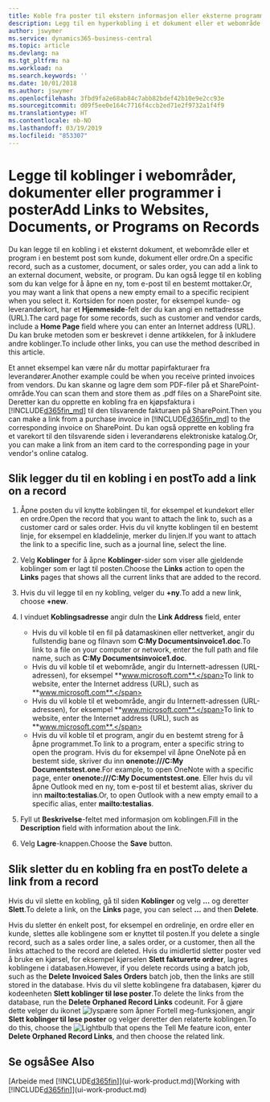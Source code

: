 ```yaml
---
title: Koble fra poster til ekstern informasjon eller eksterne programmer | Microsoft-dokumentasjon
description: Legg til en hyperkobling i et dokument eller et webområde til en bestemt post, for eksempel en kunde eller et dokument.
author: jswymer
ms.service: dynamics365-business-central
ms.topic: article
ms.devlang: na
ms.tgt_pltfrm: na
ms.workload: na
ms.search.keywords: ''
ms.date: 10/01/2018
ms.author: jswymer
ms.openlocfilehash: 3fbd9fa2e68ab84c7abb82bdef42b10e9e2cc93e
ms.sourcegitcommit: d09f5ee0e164c7716f4ccb2ed71e2f9732a1f4f9
ms.translationtype: HT
ms.contentlocale: nb-NO
ms.lasthandoff: 03/19/2019
ms.locfileid: "853307"
---
```

# <a name="add-links-to-websites-documents-or-programs-on-records"></a><span data-ttu-id="732d8-103">Legge til koblinger i webområder, dokumenter eller programmer i poster</span><span class="sxs-lookup"><span data-stu-id="732d8-103">Add Links to Websites, Documents, or Programs on Records</span></span>
<span data-ttu-id="732d8-104">Du kan legge til en kobling i et eksternt dokument, et webområde eller et program i en bestemt post som kunde, dokument eller ordre.</span><span class="sxs-lookup"><span data-stu-id="732d8-104">On a specific record, such as a customer, document, or sales order, you can add a link to an external document, website, or program.</span></span> <span data-ttu-id="732d8-105">Du kan også legge til en kobling som du kan velge for å åpne en ny, tom e-post til en bestemt mottaker.</span><span class="sxs-lookup"><span data-stu-id="732d8-105">Or, you may want a link that opens a new empty email to a specific recipient when you select it.</span></span> <span data-ttu-id="732d8-106">Kortsiden for noen poster, for eksempel kunde- og leverandørkort, har et **Hjemmeside**-felt der du kan angi en nettadresse (URL).</span><span class="sxs-lookup"><span data-stu-id="732d8-106">The card page for some records, such as customer and vendor cards, include a **Home Page** field where you can enter an Internet address (URL).</span></span> <span data-ttu-id="732d8-107">Du kan bruke metoden som er beskrevet i denne artikkelen, for å inkludere andre koblinger.</span><span class="sxs-lookup"><span data-stu-id="732d8-107">To include other links, you can use the method described in this article.</span></span>

<span data-ttu-id="732d8-108">Et annet eksempel kan være når du mottar papirfakturaer fra leverandører.</span><span class="sxs-lookup"><span data-stu-id="732d8-108">Another example could be when you receive printed invoices from vendors.</span></span> <span data-ttu-id="732d8-109">Du kan skanne og lagre dem som PDF-filer på et SharePoint-område.</span><span class="sxs-lookup"><span data-stu-id="732d8-109">You can scan them and store them as .pdf files on a SharePoint site.</span></span> <span data-ttu-id="732d8-110">Deretter kan du opprette en kobling fra en kjøpsfaktura i [!INCLUDE[d365fin_md](includes/d365fin_md.md)] til den tilsvarende fakturaen på SharePoint.</span><span class="sxs-lookup"><span data-stu-id="732d8-110">Then you can make a link from a purchase invoice in [!INCLUDE[d365fin_md](includes/d365fin_md.md)] to the corresponding invoice on  SharePoint.</span></span> <span data-ttu-id="732d8-111">Du kan også opprette en kobling fra et varekort til den tilsvarende siden i leverandørens elektroniske katalog.</span><span class="sxs-lookup"><span data-stu-id="732d8-111">Or, you can make a link from an item card to the corresponding page in your vendor's online catalog.</span></span>

## <a name="to-add-a-link-on-a-record"></a><span data-ttu-id="732d8-112">Slik legger du til en kobling i en post</span><span class="sxs-lookup"><span data-stu-id="732d8-112">To add a link on a record</span></span>   

1.  <span data-ttu-id="732d8-113">Åpne posten du vil knytte koblingen til, for eksempel et kundekort eller en ordre.</span><span class="sxs-lookup"><span data-stu-id="732d8-113">Open the record that you want to attach the link to, such as a customer card or sales order.</span></span> <span data-ttu-id="732d8-114">Hvis du vil knytte koblingen til en bestemt linje, for eksempel en kladdelinje, merker du linjen.</span><span class="sxs-lookup"><span data-stu-id="732d8-114">If you want to attach the link to a specific line, such as a journal line, select the line.</span></span>  

2.  <span data-ttu-id="732d8-115">Velg **Koblinger** for å åpne **Koblinger**-sider som viser alle gjeldende koblinger som er lagt til posten.</span><span class="sxs-lookup"><span data-stu-id="732d8-115">Choose the **Links** action to open the **Links** pages that shows all the current links that are added to the record.</span></span>

3. <span data-ttu-id="732d8-116">Hvis du vil legge til en ny kobling, velger du **+ny**.</span><span class="sxs-lookup"><span data-stu-id="732d8-116">To add a new link, choose **+new**.</span></span>

4.  <span data-ttu-id="732d8-117">I vinduet **Koblingsadresse** angir du</span><span class="sxs-lookup"><span data-stu-id="732d8-117">In the **Link Address** field, enter</span></span>

    -   <span data-ttu-id="732d8-118">Hvis du vil koble til en fil på datamaskinen eller nettverket, angir du fullstendig bane og filnavn som **C:My Documentsinvoice1.doc**.</span><span class="sxs-lookup"><span data-stu-id="732d8-118">To link to a file on your computer or network, enter the full path and file name, such as  **C:My Documentsinvoice1.doc**.</span></span>
    -   <span data-ttu-id="732d8-119">Hvis du vil koble til et webområde, angir du Internett-adressen (URL-adressen), for eksempel **www.microsoft.com**.</span><span class="sxs-lookup"><span data-stu-id="732d8-119">To link to website, enter the Internet address (URL), such as **www.microsoft.com**.</span></span>
    -   <span data-ttu-id="732d8-120">Hvis du vil koble til et webområde, angir du Internett-adressen (URL-adressen), for eksempel **www.microsoft.com**.</span><span class="sxs-lookup"><span data-stu-id="732d8-120">To link to website, enter the Internet address (URL), such as **www.microsoft.com**.</span></span>
    -   <span data-ttu-id="732d8-121">Hvis du vil koble til et program, angir du en bestemt streng for å åpne programmet.</span><span class="sxs-lookup"><span data-stu-id="732d8-121">To link to a program, enter a specific string to open the program.</span></span> <span data-ttu-id="732d8-122">Hvis du for eksempel vil åpne OneNote på en bestemt side, skriver du inn **onenote:///C:My Documentstest.one**.</span><span class="sxs-lookup"><span data-stu-id="732d8-122">For example, to open OneNote with a specific page, enter **onenote:///C:My Documentstest.one**.</span></span> <span data-ttu-id="732d8-123">Eller hvis du vil åpne Outlook med en ny, tom e-post til et bestemt alias, skriver du inn **mailto:testalias**.</span><span class="sxs-lookup"><span data-stu-id="732d8-123">Or, to open Outlook with a new empty email to a specific alias, enter **mailto:testalias**.</span></span>  

5.  <span data-ttu-id="732d8-124">Fyll ut **Beskrivelse**-feltet med informasjon om koblingen.</span><span class="sxs-lookup"><span data-stu-id="732d8-124">Fill in the **Description** field with information about the link.</span></span>  

6.  <span data-ttu-id="732d8-125">Velg **Lagre**-knappen.</span><span class="sxs-lookup"><span data-stu-id="732d8-125">Choose the **Save** button.</span></span>  

## <a name="to-delete-a-link-from-a-record"></a><span data-ttu-id="732d8-126">Slik sletter du en kobling fra en post</span><span class="sxs-lookup"><span data-stu-id="732d8-126">To delete a link from a record</span></span>  

<span data-ttu-id="732d8-127">Hvis du vil slette en kobling, gå til siden **Koblinger** og velg **...** og deretter **Slett**.</span><span class="sxs-lookup"><span data-stu-id="732d8-127">To delete a link, on the **Links** page, you can select **...** and then **Delete**.</span></span>

<span data-ttu-id="732d8-128">Hvis du sletter én enkelt post, for eksempel en ordrelinje, en ordre eller en kunde, slettes alle koblingene som er knyttet til posten.</span><span class="sxs-lookup"><span data-stu-id="732d8-128">If you delete a single record, such as a sales order line, a sales order, or a customer, then all the links attached to the record are deleted.</span></span> <span data-ttu-id="732d8-129">Hvis du imidlertid sletter poster ved å bruke en kjørsel, for eksempel kjørselen **Slett fakturerte ordrer**, lagres koblingene i databasen.</span><span class="sxs-lookup"><span data-stu-id="732d8-129">However, if you delete records using a batch job, such as the **Delete Invoiced Sales Orders** batch job, then the links are still stored in the database.</span></span> <span data-ttu-id="732d8-130">Hvis du vil slette koblingene fra databasen, kjører du kodeenheten **Slett koblinger til løse poster**.</span><span class="sxs-lookup"><span data-stu-id="732d8-130">To delete the links from the database, run the **Delete Orphaned Record Links** codeunit.</span></span> <span data-ttu-id="732d8-131">For å gjøre dette velger du ikonet ![lyspære som åpner Fortell meg-funksjonen](media/ui-search/search_small.png "Fortell hva du vil gjøre"), angir **Slett koblinger til løse poster** og velger deretter den relaterte koblingen.</span><span class="sxs-lookup"><span data-stu-id="732d8-131">To do this, choose the ![Lightbulb that opens the Tell Me feature](media/ui-search/search_small.png "Tell me what you want to do") icon, enter **Delete Orphaned Record Links**, and then choose the related link.</span></span>   

<!-- ### To run delete orphaned record links  

1.  Choose the ![Lightbulb that opens the Tell Me feature](media/ui-search/search_small.png "Tell me what you want to do") icon, enter **Data Deletion**, and then choose the related link.  

2.  On the **Data Deletion** page, choose **Tasks**, and then choose **Delete Orphaned Record Links**.  -->

## <a name="see-also"></a><span data-ttu-id="732d8-132">Se også</span><span class="sxs-lookup"><span data-stu-id="732d8-132">See Also</span></span>  
<span data-ttu-id="732d8-133">[Arbeide med [!INCLUDE[d365fin](includes/d365fin_md.md)]](ui-work-product.md)</span><span class="sxs-lookup"><span data-stu-id="732d8-133">[Working with [!INCLUDE[d365fin](includes/d365fin_md.md)]](ui-work-product.md)</span></span>  
